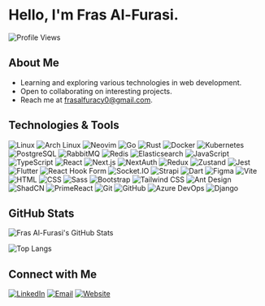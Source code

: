 # Hello, I'm Fras Al-Furasi.

![Profile Views](https://komarev.com/ghpvc/?username=fras-alfurasy&color=blue)

## About Me

- Learning and exploring various technologies in web development.
- Open to collaborating on interesting projects.
- Reach me at frasalfuracy0@gmail.com.

## Technologies & Tools

![Linux](https://img.shields.io/badge/-Linux-000?style=flat&logo=Linux)
![Arch Linux](https://img.shields.io/badge/-Arch%20Linux-1793D1?style=flat&logo=arch-linux&logoColor=white)
![Neovim](https://img.shields.io/badge/-Neovim-57A143?style=flat&logo=neovim&logoColor=white)
![Go](https://img.shields.io/badge/-Go-00ADD8?style=flat&logo=Go)
![Rust](https://img.shields.io/badge/-Rust-000000?style=flat&logo=rust&logoColor=white)
![Docker](https://img.shields.io/badge/-Docker-2496ED?style=flat&logo=Docker&logoColor=white)
![Kubernetes](https://img.shields.io/badge/-Kubernetes-326CE5?style=flat&logo=kubernetes&logoColor=white)
![PostgreSQL](https://img.shields.io/badge/-PostgreSQL-336791?style=flat&logo=PostgreSQL&logoColor=white)
![RabbitMQ](https://img.shields.io/badge/-RabbitMQ-FF6600?style=flat&logo=rabbitmq&logoColor=white)
![Redis](https://img.shields.io/badge/-Redis-DC382D?style=flat&logo=redis&logoColor=white)
![Elasticsearch](https://img.shields.io/badge/-Elasticsearch-005571?style=flat&logo=elasticsearch&logoColor=white)
![JavaScript](https://img.shields.io/badge/-JavaScript-F7DF1E?style=flat&logo=JavaScript&logoColor=black)
![TypeScript](https://img.shields.io/badge/-TypeScript-007ACC?style=flat&logo=TypeScript&logoColor=white)
![React](https://img.shields.io/badge/-React-61DAFB?style=flat&logo=React&logoColor=black)
![Next.js](https://img.shields.io/badge/-Next.js-000000?style=flat&logo=Next.js&logoColor=white)
![NextAuth](https://img.shields.io/badge/-NextAuth-000000?style=flat&logo=Next.js&logoColor=white)
![Redux](https://img.shields.io/badge/-Redux-764ABC?style=flat&logo=Redux&logoColor=white)
![Zustand](https://img.shields.io/badge/-Zustand-000?style=flat&logo=Zustand&logoColor=white)
![Jest](https://img.shields.io/badge/-Jest-C21325?style=flat&logo=jest&logoColor=white)
![Flutter](https://img.shields.io/badge/-Flutter-02569B?style=flat&logo=Flutter&logoColor=white)
![React Hook Form](https://img.shields.io/badge/-React%20Hook%20Form-ECF4FF?style=flat&logo=ReactHookForm&logoColor=black)
![Socket.IO](https://img.shields.io/badge/-Socket.IO-010101?style=flat&logo=Socket.IO&logoColor=white)
![Strapi](https://img.shields.io/badge/-Strapi-2E7EEA?style=flat&logo=Strapi&logoColor=white)
![Dart](https://img.shields.io/badge/-Dart-00BFFF?style=flat&logo=Dart&logoColor=white)
![Figma](https://img.shields.io/badge/-Figma-0ACF83?style=flat&logo=Figma&logoColor=white)
![Vite](https://img.shields.io/badge/-Vite-646CFF?style=flat&logo=Vite&logoColor=white)
![HTML](https://img.shields.io/badge/-HTML-E34F26?style=flat&logo=HTML5&logoColor=white)
![CSS](https://img.shields.io/badge/-CSS-1572B6?style=flat&logo=CSS3&logoColor=white)
![Sass](https://img.shields.io/badge/-Sass-CC6699?style=flat&logo=Sass&logoColor=white)
![Bootstrap](https://img.shields.io/badge/-Bootstrap-563D7C?style=flat&logo=Bootstrap&logoColor=white)
![Tailwind CSS](https://img.shields.io/badge/-Tailwind%20CSS-06B6D4?style=flat&logo=TailwindCSS&logoColor=white)
![Ant Design](https://img.shields.io/badge/-Ant%20Design-0170FE?style=flat&logo=Ant%20Design&logoColor=white)
![ShadCN](https://img.shields.io/badge/-ShadCN-18181B?style=flat&logo=shadcn&logoColor=white)
![PrimeReact](https://img.shields.io/badge/-PrimeReact-000?style=flat&logo=PrimeReact)
![Git](https://img.shields.io/badge/-Git-F05032?style=flat&logo=Git&logoColor=white)
![GitHub](https://img.shields.io/badge/-GitHub-181717?style=flat&logo=GitHub&logoColor=white)
![Azure DevOps](https://img.shields.io/badge/-Azure%20DevOps-0078D4?style=flat&logo=Azure%20DevOps&logoColor=white)
![Django](https://img.shields.io/badge/-Django-092E20?style=flat&logo=Django&logoColor=white)

## GitHub Stats

![Fras Al-Furasi's GitHub Stats](https://github-readme-stats.vercel.app/api?username=fras-alfurasy&show_icons=true&hide_border=true&theme=radical)

![Top Langs](https://github-readme-stats.vercel.app/api/top-langs/?username=fras-alfurasy&layout=compact&hide_border=true&theme=radical)

## Connect with Me

[![LinkedIn](https://img.shields.io/badge/LinkedIn-blue?style=flat&logo=linkedin&labelColor=blue)](www.linkedin.com/in/fras-al-furasi-44192a218)
[![Email](https://img.shields.io/badge/Email-red?style=flat&logo=gmail&labelColor=red)](mailto:frasalfuracy0@gmail.com)
[![Website](https://img.shields.io/badge/-Website-0A66C2?style=flat&logo=google-chrome&logoColor=white)](https://fras-alfurasy.github.io/Portofilo/)

<!--
**fras-alfurasy/Fras_AlFurasy** is a ✨ _special_ ✨ repository because its `README.md` (this file) appears on your GitHub profile.
You can click the Preview link to take a look at your changes.
-->
